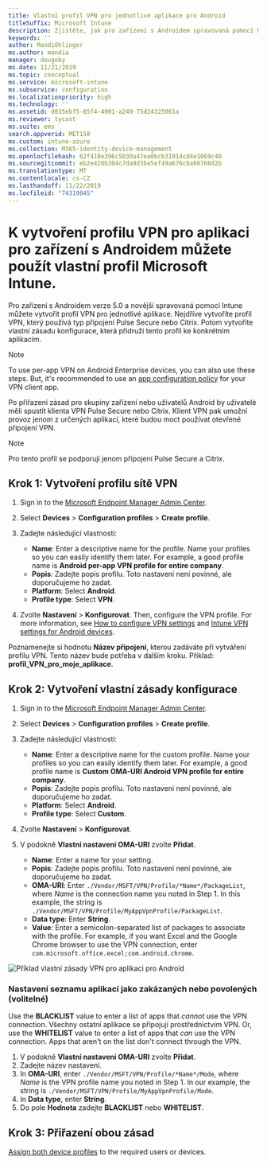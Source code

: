 ```yaml
---
title: Vlastní profil VPN pro jednotlivé aplikace pro Android
titleSuffix: Microsoft Intune
description: Zjistěte, jak pro zařízení s Androidem spravovaná pomocí Microsoft Intune vytvořit profil VPN pro aplikaci.
keywords: ''
author: MandiOhlinger
ms.author: mandia
manager: dougeby
ms.date: 11/21/2019
ms.topic: conceptual
ms.service: microsoft-intune
ms.subservice: configuration
ms.localizationpriority: high
ms.technology: ''
ms.assetid: d035ebf5-85f4-4001-a249-75d24325061a
ms.reviewer: tycast
ms.suite: ems
search.appverid: MET150
ms.custom: intune-azure
ms.collection: M365-identity-device-management
ms.openlocfilehash: 62f418e396c5030a47ea0bcb31914cd4e1069c40
ms.sourcegitcommit: eb2e420b304c7da9d3be5ef49a676cba66766d2b
ms.translationtype: MT
ms.contentlocale: cs-CZ
ms.lasthandoff: 11/22/2019
ms.locfileid: "74319845"
---
```

# <a name="use-a-microsoft-intune-custom-profile-to-create-a-per-app-vpn-profile-for-android-devices"></a>K vytvoření profilu VPN pro aplikaci pro zařízení s Androidem můžete použít vlastní profil Microsoft Intune.

Pro zařízení s Androidem verze 5.0 a novější spravovaná pomocí Intune můžete vytvořit profil VPN pro jednotlivé aplikace. Nejdříve vytvoříte profil VPN, který používá typ připojení Pulse Secure nebo Citrix. Potom vytvoříte vlastní zásadu konfigurace, která přidruží tento profil ke konkrétním aplikacím.

> [!NOTE]
> To use per-app VPN on Android Enterprise devices, you can also use these steps. But, it's recommended to use an [app configuration policy](../apps/app-configuration-policies-use-android.md) for your VPN client app.

Po přiřazení zásad pro skupiny zařízení nebo uživatelů Android by uživatelé měli spustit klienta VPN Pulse Secure nebo Citrix. Klient VPN pak umožní provoz jenom z určených aplikací, které budou moct používat otevřené připojení VPN.

> [!NOTE]
>
> Pro tento profil se podporují jenom připojení Pulse Secure a Citrix.

## <a name="step-1-create-a-vpn-profile"></a>Krok 1: Vytvoření profilu sítě VPN

1. Sign in to the [Microsoft Endpoint Manager Admin Center](https://go.microsoft.com/fwlink/?linkid=2109431).
2. Select **Devices** > **Configuration profiles** > **Create profile**.
3. Zadejte následující vlastnosti:

    - **Name**: Enter a descriptive name for the profile. Name your profiles so you can easily identify them later. For example, a good profile name is **Android per-app VPN profile for entire company**.
    - **Popis**: Zadejte popis profilu. Toto nastavení není povinné, ale doporučujeme ho zadat.
    - **Platform**: Select **Android**.
    - **Profile type**: Select **VPN**.

4. Zvolte **Nastavení** > **Konfigurovat**. Then, configure the VPN profile. For more information, see [How to configure VPN settings](vpn-settings-configure.md) and [Intune VPN settings for Android devices](vpn-settings-android.md).

Poznamenejte si hodnotu **Název připojení**, kterou zadáváte při vytváření profilu VPN. Tento název bude potřeba v dalším kroku. Příklad: **profil_VPN_pro_moje_aplikace**.

## <a name="step-2-create-a-custom-configuration-policy"></a>Krok 2: Vytvoření vlastní zásady konfigurace

1. Sign in to the [Microsoft Endpoint Manager Admin Center](https://go.microsoft.com/fwlink/?linkid=2109431).
2. Select **Devices** > **Configuration profiles** > **Create profile**.
3. Zadejte následující vlastnosti:

    - **Name**: Enter a descriptive name for the custom profile. Name your profiles so you can easily identify them later. For example, a good profile name is **Custom OMA-URI Android VPN profile for entire company**.
    - **Popis**: Zadejte popis profilu. Toto nastavení není povinné, ale doporučujeme ho zadat.
    - **Platform**: Select **Android**.
    - **Profile type**: Select **Custom**.

4. Zvolte **Nastavení** > **Konfigurovat**.
5. V podokně **Vlastní nastavení OMA-URI** zvolte **Přidat**.
    - **Name**: Enter a name for your setting.
    - **Popis**: Zadejte popis profilu. Toto nastavení není povinné, ale doporučujeme ho zadat.
    - **OMA-URI**: Enter `./Vendor/MSFT/VPN/Profile/*Name*/PackageList`, where *Name* is the connection name you noted in Step 1. In this example, the string is `./Vendor/MSFT/VPN/Profile/MyAppVpnProfile/PackageList`.
    - **Data type**: Enter **String**.
    - **Value**: Enter a semicolon-separated list of packages to associate with the profile. For example, if you want Excel and the Google Chrome browser to use the VPN connection, enter `com.microsoft.office.excel;com.android.chrome`.

![Příklad vlastní zásady VPN pro aplikaci pro Android](./media/android-pulse-secure-per-app-vpn/android_per_app_vpn_oma_uri.png)

### <a name="set-your-app-list-to-blacklist-or-whitelist-optional"></a>Nastavení seznamu aplikací jako zakázaných nebo povolených (volitelné)

Use the **BLACKLIST** value to enter a list of apps that *cannot* use the VPN connection. Všechny ostatní aplikace se připojují prostřednictvím VPN. Or, use the **WHITELIST** value to enter a list of apps that *can* use the VPN connection. Apps that aren't on the list don't connect through the VPN.

1. V podokně **Vlastní nastavení OMA-URI** zvolte **Přidat**.
2. Zadejte název nastavení.
3. In **OMA-URI**, enter `./Vendor/MSFT/VPN/Profile/*Name*/Mode`, where *Name* is the VPN profile name you noted in Step 1. In our example, the string is `./Vendor/MSFT/VPN/Profile/MyAppVpnProfile/Mode`.
4. In **Data type**, enter **String**.
5. Do pole **Hodnota** zadejte **BLACKLIST** nebo **WHITELIST**.

## <a name="step-3-assign-both-policies"></a>Krok 3: Přiřazení obou zásad

[Assign both device profiles](device-profile-assign.md) to the required users or devices.
